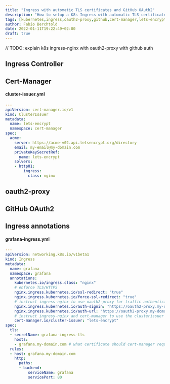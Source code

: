 ```yaml
---
title: "Ingress with automatic TLS certificates and GitHub OAuth2"
description: "How to setup a K8s Ingress with automatic TLS certificates from Let's Encrypt and GitHub authentication via oauth2-proxy"
tags: [kubernetes,ingress,oauth2-proxy,github,cert-manager,lets-encrypt]
author: Fabio Berchtold
date: 2022-01-11T19:22:49+02:00
draft: true
---
```


// TODO: explain k8s ingress-nginx with oauth2-proxy with github auth

## Ingress Controller

## Cert-Manager

#### cluster-issuer.yml
```yaml
---
apiVersion: cert-manager.io/v1
kind: ClusterIssuer
metadata:
  name: lets-encrypt
  namespace: cert-manager
spec:
  acme:
    server: https://acme-v02.api.letsencrypt.org/directory
    email: my-email@my-domain.com
    privateKeySecretRef:
      name: lets-encrypt
    solvers:
    - http01:
        ingress:
          class: nginx
```

## oauth2-proxy

## GitHub OAuth2

## Ingress annotations

#### grafana-ingress.yml
```yaml
---
apiVersion: networking.k8s.io/v1beta1
kind: Ingress
metadata:
  name: grafana
  namespace: grafana
  annotations:
    kubernetes.io/ingress.class: "nginx"
    # enforce TLS/HTTPS
    nginx.ingress.kubernetes.io/ssl-redirect: "true"
    nginx.ingress.kubernetes.io/force-ssl-redirect: "true"
    # instruct ingress-nginx to use oauth2-proxy for traffic authentication/authorization
    nginx.ingress.kubernetes.io/auth-signin: "https://oauth2-proxy.my-domain.com/oauth2/start"
    nginx.ingress.kubernetes.io/auth-url: "https://oauth2-proxy.my-domain.com/oauth2/auth"
    # instruct ingress-nginx and cert-manager to use the clusterissuer we've created earlier for TLS certificates
    cert-manager.io/cluster-issuer: "lets-encrypt"
spec:
  tls:
  - secretName: grafana-ingress-tls
    hosts:
    - grafana.my-domain.com # what certificate should cert-manager request from Lets-Encrypt
  rules:
  - host: grafana.my-domain.com
    http:
      paths:
      - backend:
          serviceName: grafana
          servicePort: 80
```
